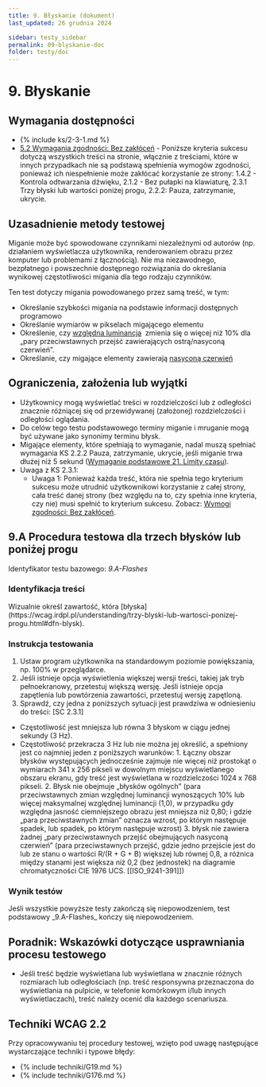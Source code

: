 ```yaml
---
title: 9. Błyskanie (dokument)
last_updated: 26 grudnia 2024

sidebar: testy_sidebar
permalink: 09-blyskanie-doc
folder: testy/doc
---
```


# 9. Błyskanie

## Wymagania dostępności
- {% include ks/2-3-1.md %}
-   [5.2 Wymagania zgodności: Bez zakłóceń](https://www.w3.org/Translations/WCAG21-pl/#cc5) - Poniższe kryteria sukcesu dotyczą wszystkich treści na stronie, włącznie z treściami, które w innych przypadkach nie są podstawą spełnienia wymogów zgodności, ponieważ ich niespełnienie może zakłócać korzystanie ze strony: 1.4.2 - Kontrola odtwarzania dźwięku, 2.1.2 - Bez pułapki na klawiaturę, 2.3.1 Trzy błyski lub wartości poniżej progu, 2.2.2: Pauza, zatrzymanie, ukrycie.

## Uzasadnienie metody testowej
Miganie może być spowodowane czynnikami niezależnymi od autorów (np. działaniem wyświetlacza użytkownika, renderowaniem obrazu przez komputer lub problemami z łącznością). Nie ma niezawodnego, bezpłatnego i powszechnie dostępnego rozwiązania do określania wynikowej częstotliwości migania dla tego rodzaju czynników.

Ten test dotyczy migania powodowanego przez samą treść, w tym:
- Określanie szybkości migania na podstawie informacji dostępnych programowo
- Określanie wymiarów w pikselach migającego elementu
- Określenie, czy [względna luminancja](https://www.w3.org/TR/2008/REC-WCAG20-20081211/#relativeluminancedef)  zmienia się o więcej niż 10% dla „pary przeciwstawnych przejść zawierających ostrą/nasyconą czerwień”.
- Określanie, czy migające elementy zawierają [nasyconą czerwień](http://www.w3.org/TR/2008/REC-WCAG20-20081211/#general-thresholddef)

## Ograniczenia, założenia lub wyjątki
- Użytkownicy mogą wyświetlać treści w rozdzielczości lub z odległości znacznie różniącej się od przewidywanej (założonej) rozdzielczości i odległości oglądania.
- Do celów tego testu podstawowego terminy miganie i mruganie mogą być używane jako synonimy terminu błysk.
- Migające elementy, które spełniają to wymaganie, nadal muszą spełniać wymagania KS 2.2.2 Pauza, zatrzymanie, ukrycie, jeśli miganie trwa dłużej niż 5 sekund ([Wymaganie podstawowe 21. Limity czasu](ICT_21_limity-czasu.md)).
- Uwaga z KS 2.3.1:
    - Uwaga 1: Ponieważ każda treść, która nie spełnia tego kryterium sukcesu może utrudnić użytkownikowi korzystanie z całej strony, cała treść danej strony (bez względu na to, czy spełnia inne kryteria, czy nie) musi spełnić to kryterium sukcesu. Zobacz: [Wymogi zgodności: Bez zakłóceń](https://wcag.irdpl.pl/guidelines/22/#cc5).

## 9.A Procedura testowa dla trzech błysków lub poniżej progu
Identyfikator testu bazowego: _9.A-Flashes_

### Identyfikacja treści

<p id="d9aIC">Wizualnie określ zawartość, która [błyska](https://wcag.irdpl.pl/understanding/trzy-blyski-lub-wartosci-ponizej-progu.html#dfn-blysk).</p>

### Instrukcja testowania
1. Ustaw program użytkownika na standardowym poziomie powiększania, np. 100% w przeglądarce.
2.	Jeśli istnieje opcja wyświetlenia większej wersji treści, takiej jak tryb pełnoekranowy, przetestuj większą wersję. Jeśli istnieje opcja zapętlenia lub powtórzenia zawartości, przetestuj wersję zapętloną.
3.	Sprawdź, czy jedna z poniższych sytuacji jest prawdziwa w odniesieniu do treści: [SC 2.3.1]
   - Częstotliwość jest mniejsza lub równa 3 błyskom w ciągu jednej sekundy (3 Hz).
   - Częstotliwość przekracza 3 Hz lub nie można jej określić, a spełniony jest co najmniej jeden z poniższych warunków:
    1.  Łączny obszar błysków występujących jednocześnie zajmuje nie więcej niż prostokąt o wymiarach 341 x 256 pikseli w dowolnym miejscu wyświetlanego obszaru ekranu, gdy treść jest wyświetlana w rozdzielczości 1024 x 768 pikseli.
    2.  Błysk nie obejmuje „błysków ogólnych” (para przeciwstawnych zmian względnej luminancji wynoszących 10% lub więcej maksymalnej względnej luminancji (1,0), w przypadku gdy względna jasność ciemniejszego obrazu jest mniejsza niż 0,80; i gdzie „para przeciwstawnych zmian” oznacza wzrost, po którym następuje spadek, lub spadek, po którym następuje wzrost)
    3.  błysk nie zawiera żadnej „pary przeciwstawnych przejść obejmujących nasyconą czerwień” (para przeciwstawnych przejść, gdzie jedno przejście jest do lub ze stanu o wartości R/(R + G + B) większej lub równej 0,8, a różnica między stanami jest większa niż 0,2 (bez jednostek) na diagramie chromatyczności CIE 1976 UCS. [[ISO_9241-391]])

### Wynik testów
<p id="d9aTR">Jeśli wszystkie powyższe testy zakończą się niepowodzeniem, test podstawowy _9.A-Flashes_ kończy się niepowodzeniem.</p>

##  Poradnik: Wskazówki dotyczące usprawniania procesu testowego
- Jeśli treść będzie wyświetlana lub wyświetlana w znacznie różnych rozmiarach lub odległościach (np. treść responsywna przeznaczona do wyświetlania na pulpicie, w telefonie komórkowym i/lub innych wyświetlaczach), treść należy ocenić dla każdego scenariusza.

## Techniki WCAG 2.2
Przy opracowywaniu tej procedury testowej, wzięto pod uwagę następujące wystarczające techniki i typowe błędy:

- {% include techniki/G19.md %}
- {% include techniki/G176.md %}

